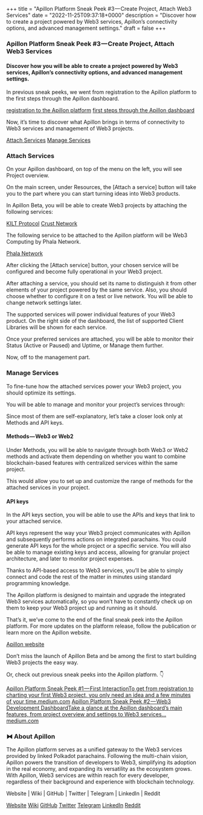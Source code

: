 +++
title = "Apillon Platform Sneak Peek #3 — Create Project, Attach Web3 Services"
date = "2022-11-25T09:37:18+0000"
description = "Discover how to create a project powered by Web3 services, Apillon’s connectivity options, and advanced management settings."
draft = false
+++

### Apillon Platform Sneak Peek #3 — Create Project, Attach Web3 Services


#### Discover how you will be able to create a project powered by Web3 services, Apillon’s connectivity options, and advanced management settings.


In previous sneak peeks, we went from registration to the Apillon platform to the first steps through the Apillon dashboard.

[registration to the Apillon platform](https://medium.com/apillon/apillon-platform-sneak-peek-1-first-interaction-d54ae08e2a5a)
[first steps through the Apillon dashboard](https://medium.com/apillon/apillon-platform-sneak-peek-2-web3-development-dashboard-1ba6737bb5c6)

Now, it’s time to discover what Apillon brings in terms of connectivity to Web3 services and management of Web3 projects.

[Attach Services](#96ef)
[Manage Services](#92e1)

### Attach Services


On your Apillon dashboard, on top of the menu on the left, you will see Project overview.


On the main screen, under Resources, the [Attach a service] button will take you to the part where you can start turning ideas into Web3 products.


In Apillon Beta, you will be able to create Web3 projects by attaching the following services:

[KILT Protocol](https://kilt.io)
[Crust Network](https://crust.network)

The following service to be attached to the Apillon platform will be Web3 Computing by Phala Network.

[Phala Network](https://www.phala.network)

After clicking the [Attach service] button, your chosen service will be configured and become fully operational in your Web3 project.


After attaching a service, you should set its name to distinguish it from other elements of your project powered by the same service. Also, you should choose whether to configure it on a test or live network. You will be able to change network settings later.


The supported services will power individual features of your Web3 product. On the right side of the dashboard, the list of supported Client Libraries will be shown for each service.


Once your preferred services are attached, you will be able to monitor their Status (Active or Paused) and Uptime, or Manage them further.


Now, off to the management part.


### Manage Services


To fine-tune how the attached services power your Web3 project, you should optimize its settings.


You will be able to manage and monitor your project’s services through:


Since most of them are self-explanatory, let’s take a closer look only at Methods and API keys.


#### Methods — Web3 or Web2


Under Methods, you will be able to navigate through both Web3 or Web2 methods and activate them depending on whether you want to combine blockchain-based features with centralized services within the same project.


This would allow you to set up and customize the range of methods for the attached services in your project.


#### API keys


In the API keys section, you will be able to use the APIs and keys that link to your attached service.


API keys represent the way your Web3 project communicates with Apillon and subsequently performs actions on integrated parachains. You could generate API keys for the whole project or a specific service. You will also be able to manage existing keys and access, allowing for granular project architecture, and later to monitor project expenses.


Thanks to API-based access to Web3 services, you’ll be able to simply connect and code the rest of the matter in minutes using standard programming knowledge.


The Apillon platform is designed to maintain and upgrade the integrated Web3 services automatically, so you won’t have to constantly check up on them to keep your Web3 project up and running as it should.


That’s it, we’ve come to the end of the final sneak peek into the Apillon platform. For more updates on the platform release, follow the publication or learn more on the Apillon website.

[Apillon website](https://apillon.io)

Don’t miss the launch of Apillon Beta and be among the first to start building Web3 projects the easy way.


Or, check out previous sneak peeks into the Apillon platform. 👇

[Apillon Platform Sneak Peek #1 — First InteractionTo get from registration to charting your first Web3 project, you only need an idea and a few minutes of your time.medium.com](https://medium.com/apillon/apillon-platform-sneak-peek-1-first-interaction-d54ae08e2a5a)
[Apillon Platform Sneak Peek #2 — Web3 Development DashboardTake a glance at the Apillon dashboard’s main features, from project overview and settings to Web3 services…medium.com](https://medium.com/apillon/apillon-platform-sneak-peek-2-web3-development-dashboard-1ba6737bb5c6)

### ⧓ About Apillon


The Apillon platform serves as a unified gateway to the Web3 services provided by linked Polkadot parachains. Following the multi-chain vision, Apillon powers the transition of developers to Web3, simplifying its adoption in the real economy, and expanding its versatility as the ecosystem grows. With Apillon, Web3 services are within reach for every developer, regardless of their background and experience with blockchain technology.


Website | Wiki | GitHub | Twitter | Telegram | LinkedIn | Reddit

[Website](https://apillon.io/)
[Wiki](https://wiki.apillon.io/)
[GitHub](https://github.com/Apillon-web3)
[Twitter](https://twitter.com/apillon)
[Telegram](https://t.me/Apillon)
[LinkedIn](https://www.linkedin.com/company/apillon/)
[Reddit](https://www.reddit.com/r/apillon/)